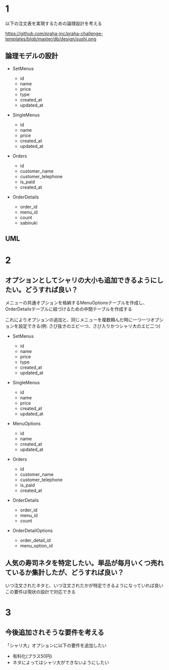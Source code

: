 # 1

以下の注文表を実現するための論理設計を考える

https://github.com/praha-inc/praha-challenge-templates/blob/master/db/design/sushi.png

## 論理モデルの設計

- SetMenus
  - id
  - name
  - price
  - type
  - created_at
  - updated_at

- SingleMenus
  - id
  - name
  - price
  - created_at
  - updated_at

- Orders
  - id
  - customer_name
  - customer_telephone
  - is_paid
  - created_at

- OrderDetails
  - order_id
  - menu_id
  - count
  - sabinuki

## UML

# 2

## オプションとしてシャリの大小も追加できるようにしたい。どうすれば良い？

メニューの共通オプションを格納するMenuOptionsテーブルを作成し、OrderDetailsテーブルに紐づけるための中間テーブルを作成する

これによりオプションの追加と、同じメニューを複数頼んだ時に一つ一つオプションを設定できる(例: さび抜きのエビ一つ、さび入りかつシャリ大のエビ二つ)

- SetMenus
  - id
  - name
  - price
  - type
  - created_at
  - updated_at

- SingleMenus
  - id
  - name
  - price
  - created_at
  - updated_at

- MenuOptions
  - id
  - name
  - created_at
  - updated_at

- Orders
  - id
  - customer_name
  - customer_telephone
  - is_paid
  - created_at

- OrderDetails
  - order_id
  - menu_id
  - count

- OrderDetailOptions
  - order_detail_id
  - menu_option_id

## 人気の寿司ネタを特定したい。単品が毎月いくつ売れているか集計したが、どうすれば良い？

いつ注文されたネタと、いつ注文されたかが特定できるようになっていれば良い
この要件は現状の設計で対応できる

# 3

## 今後追加されそうな要件を考える

「シャリ大」オプションに以下の要件を追加したい
- 有料化(プラス50円)
- ネタによってはシャリ大ができないようにしたい
